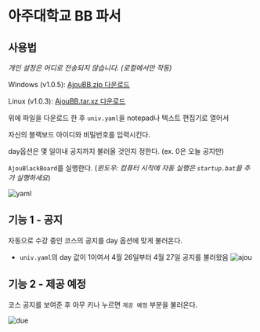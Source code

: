 # 아주대학교 BB 파서

## 사용법

*개인 설정은 어디로 전송되지 않습니다. (로컬에서만 작동)*

Windows (v1.0.5):
[AjouBB.zip 다운로드](https://github.com/Alfex4936/Ajou-BlackBoard/releases/download/v1.0.5/AjouBB_v1.0.5.zip)

Linux (v1.0.3):
[AjouBB.tar.xz 다운로드](https://github.com/Alfex4936/Ajou-BlackBoard/releases/download/v1.0.3/AjouBlackBoard_v1.0.3_linux64.tar.xz)

위에 파일을 다운로드 한 후 `univ.yaml`을 notepad나 텍스트 편집기로 열어서

자신의 블랙보드 아이디와 비밀번호를 입력시킨다.

day옵션은 몇 일이내 공지까지 불러올 것인지 정한다. (ex. 0은 오늘 공지만)

`AjouBlackBoard`를 실행한다. (*윈도우: 컴퓨터 시작에 자동 실행은 `startup.bat`을 추가 실행하세요*)

![yaml](https://user-images.githubusercontent.com/2356749/113546947-f7c97c80-9627-11eb-9d5f-aba93dda4848.gif)

## 기능 1 - 공지

자동으로 수강 중인 코스의 공지를 day 옵션에 맞게 불러온다.

* `univ.yaml`의 day 값이 1이여서 4월 26일부터 4월 27일 공지를 불러왔음
![ajou](https://user-images.githubusercontent.com/2356749/116214126-5eead480-a781-11eb-9fc2-126fd3867ba8.gif)

## 기능 2 - 제공 예정

코스 공지를 보여준 후 아무 키나 누르면 `제공 예정` 부분을 불러온다.

![due](https://user-images.githubusercontent.com/2356749/113511215-b5f1f500-9599-11eb-9516-18bfb8ffcf8a.gif)
